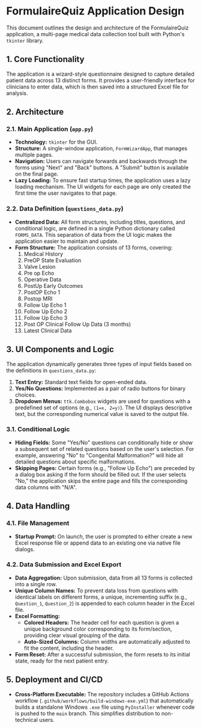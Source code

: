 # FormulaireQuiz Application Design

This document outlines the design and architecture of the FormulaireQuiz application, a multi-page medical data collection tool built with Python's `tkinter` library.

## 1. Core Functionality

The application is a wizard-style questionnaire designed to capture detailed patient data across 13 distinct forms. It provides a user-friendly interface for clinicians to enter data, which is then saved into a structured Excel file for analysis.

## 2. Architecture

### 2.1. Main Application (`app.py`)

- **Technology:** `tkinter` for the GUI.
- **Structure:** A single-window application, `FormWizardApp`, that manages multiple pages.
- **Navigation:** Users can navigate forwards and backwards through the forms using "Next" and "Back" buttons. A "Submit" button is available on the final page.
- **Lazy Loading:** To ensure fast startup times, the application uses a lazy loading mechanism. The UI widgets for each page are only created the first time the user navigates to that page.

### 2.2. Data Definition (`questions_data.py`)

- **Centralized Data:** All form structures, including titles, questions, and conditional logic, are defined in a single Python dictionary called `FORMS_DATA`. This separation of data from the UI logic makes the application easier to maintain and update.
- **Form Structure:** The application consists of 13 forms, covering:
    1.  Medical History
    2.  PreOP State Evaluation
    3.  Valve Lesion
    4.  Pre op Echo
    5.  Operative Data
    6.  PostUp Early Outcomes
    7.  PostOP Echo 1
    8.  Postop MRI
    9.  Follow Up Echo 1
    10. Follow Up Echo 2
    11. Follow Up Echo 3
    12. Post OP Clinical Follow Up Data (3 months)
    13. Latest Clinical Data

## 3. UI Components and Logic

The application dynamically generates three types of input fields based on the definitions in `questions_data.py`:

1.  **Text Entry:** Standard text fields for open-ended data.
2.  **Yes/No Questions:** Implemented as a pair of radio buttons for binary choices.
3.  **Dropdown Menus:** `ttk.Combobox` widgets are used for questions with a predefined set of options (e.g., `(1=x, 2=y)`). The UI displays descriptive text, but the corresponding numerical value is saved to the output file.

### 3.1. Conditional Logic

- **Hiding Fields:** Some "Yes/No" questions can conditionally hide or show a subsequent set of related questions based on the user's selection. For example, answering "No" to "Congenital Malformation?" will hide all detailed questions about specific malformations.
- **Skipping Pages:** Certain forms (e.g., "Follow Up Echo") are preceded by a dialog box asking if the form should be filled out. If the user selects "No," the application skips the entire page and fills the corresponding data columns with "N/A".

## 4. Data Handling

### 4.1. File Management

- **Startup Prompt:** On launch, the user is prompted to either create a new Excel response file or append data to an existing one via native file dialogs.

### 4.2. Data Submission and Excel Export

- **Data Aggregation:** Upon submission, data from all 13 forms is collected into a single row.
- **Unique Column Names:** To prevent data loss from questions with identical labels on different forms, a unique, incrementing suffix (e.g., `Question_1`, `Question_2`) is appended to each column header in the Excel file.
- **Excel Formatting:**
    - **Colored Headers:** The header cell for each question is given a unique background color corresponding to its form/section, providing clear visual grouping of the data.
    - **Auto-Sized Columns:** Column widths are automatically adjusted to fit the content, including the header.
- **Form Reset:** After a successful submission, the form resets to its initial state, ready for the next patient entry.

## 5. Deployment and CI/CD

- **Cross-Platform Executable:** The repository includes a GitHub Actions workflow (`.github/workflows/build-windows-exe.yml`) that automatically builds a standalone Windows `.exe` file using `PyInstaller` whenever code is pushed to the `main` branch. This simplifies distribution to non-technical users.
